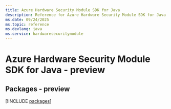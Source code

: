 ```yaml
---
title: Azure Hardware Security Module SDK for Java
description: Reference for Azure Hardware Security Module SDK for Java
ms.date: 09/24/2025
ms.topic: reference
ms.devlang: java
ms.service: hardwaresecuritymodule
---
```

# Azure Hardware Security Module SDK for Java - preview
## Packages - preview
[!INCLUDE [packages](hardware-security-module-index.md)]